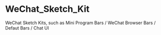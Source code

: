 # WeChat_Sketch_Kit
WeChat Sketch Kits, such as Mini Program Bars / WeChat Browser Bars / Defaut Bars / Chat UI
